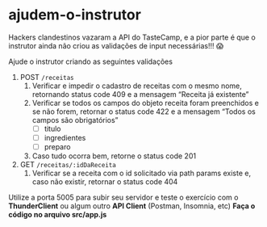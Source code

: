 # ajudem-o-instrutor

Hackers clandestinos vazaram a API do TasteCamp, e a pior parte é que o instrutor ainda não criou as validações de input necessárias!!! 😱

Ajude o instrutor criando as seguintes validações

1. POST `/receitas`
    1. Verificar e impedir o cadastro de receitas com o mesmo nome, retornando status code 409 e a mensagem “Receita já existente”
    2. Verificar se todos os campos do objeto receita foram preenchidos e se não forem, retornar o status code 422 e a mensagem “Todos os campos são obrigatórios”
        - [ ]  titulo
        - [ ]  ingredientes
        - [ ]  preparo
    3. Caso tudo ocorra bem, retorne o status code 201
2. GET `/receitas/:idDaReceita`
    1. Verificar se a receita com o id solicitado via path params existe e, caso não existir, retornar o status code 404

Utilize a porta 5005 para subir seu servidor e teste o exercício com o **ThunderClient** ou algum outro **API Client** (Postman, Insomnia, etc)
**Faça o código no arquivo src/app.js**
